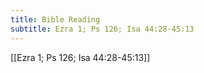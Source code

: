 ```yaml
---
title: Bible Reading
subtitle: Ezra 1; Ps 126; Isa 44:28-45:13
---
```


[[Ezra 1; Ps 126; Isa 44:28-45:13]]